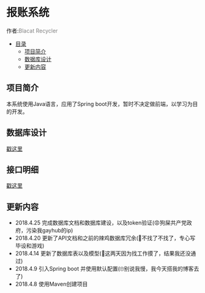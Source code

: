 # 报账系统

作者:<font color=gray>Blacat Recycler</font>

- [目录](#报账系统)
  - [项目简介](#项目简介)
  - [数据库设计](#数据库设计)
  - [更新内容](#更新内容)

## 项目简介

本系统使用Java语言，应用了Spring boot开发，暂时不决定做前端，以学习为目的开发。

## 数据库设计

[戳这里](./docs/DataBase.md)

## 接口明细

[戳这里](./docs/Api.md)

## 更新内容

- 2018.4.25 完成数据库文档和数据库建设，以及token验证(😡狗屎共产党政府，污染我gayhub的ip)
- 2018.4.20 更新了API文档和之前的辣鸡数据库冗余(👻不找了不找了，专心写毕设和游戏)
- 2018.4.14 更新了数据库表以及模型(💩这两天因为找工作摸了，结果我还没通过)
- 2018.4.9 引入Spring boot 并使用默认配置(🙄别说我慢，我今天搭我的博客去了)
- 2018.4.8 使用Maven创建项目
